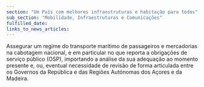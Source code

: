 ```yaml
---
section: "Um País com melhores infraestruturas e habitação para todos"
sub_section: "Mobilidade, Infraestruturas e Comunicações"
fulfilled_date:
links_to_news_articles:
---
```


Assegurar um regime do transporte marítimo de passageiros e mercadorias na cabotagem nacional, e em particular no que reporta a obrigações de serviço público (OSP), importando a análise da sua adequação ao momento presente e, ou, eventual necessidade de revisão de forma articulada entre os Governos da República e das Regiões Autónomas dos Açores e da Madeira.